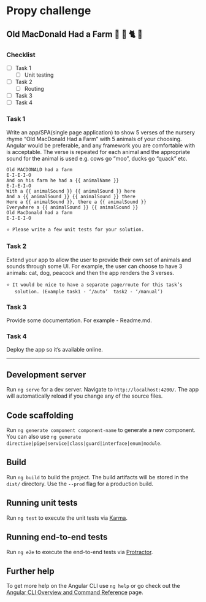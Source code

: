 # Propy challenge
## Old MacDonald Had a Farm 🐄 🐐 🐈 🤖

### Checklist
- [ ] Task 1
  - [ ] Unit testing
- [ ] Task 2
  - [ ] Routing
- [ ] Task 3
- [ ] Task 4

### Task 1
Write an app/SPA(single page application) to show 5 verses of the nursery rhyme “Old MacDonald Had a Farm” with 5 animals of your choosing. 
Angular would be preferable, and any framework you are comfortable with is acceptable. 
The verse is repeated for each animal and the appropriate sound for the animal is used e.g. cows go “moo”, ducks go “quack” etc. 

```
Old MACDONALD had a farm
E-I-E-I-O
And on his farm he had a {{ animalName }}
E-I-E-I-O
With a {{ animalSound }} {{ animalSound }} here
And a {{ animalSound }} {{ animalSound }} there
Here a {{ animalSound }}, there a {{ animalSound }}
Everywhere a {{ animalSound }} {{ animalSound }}
Old MacDonald had a farm
E-I-E-I-O
```

```
⭐ Please write a few unit tests for your solution. 
``` 

### Task 2
Extend your app to allow the user to provide their own set of animals and sounds through some UI. 
For example, the user can choose to have 3 animals: cat, dog, peacock and then the app renders the 3 verses. 

```
⭐ It would be nice to have a separate page/route for this task’s 
   solution. (Example task1 - ‘/auto’  task2 - ‘/manual’) 
```

### Task 3
Provide some documentation. For example - Readme.md. 

### Task 4
Deploy the app so it’s available online.

---

## Development server

Run `ng serve` for a dev server. Navigate to `http://localhost:4200/`. The app will automatically reload if you change any of the source files.

## Code scaffolding

Run `ng generate component component-name` to generate a new component. You can also use `ng generate directive|pipe|service|class|guard|interface|enum|module`.

## Build

Run `ng build` to build the project. The build artifacts will be stored in the `dist/` directory. Use the `--prod` flag for a production build.

## Running unit tests

Run `ng test` to execute the unit tests via [Karma](https://karma-runner.github.io).

## Running end-to-end tests

Run `ng e2e` to execute the end-to-end tests via [Protractor](http://www.protractortest.org/).

## Further help

To get more help on the Angular CLI use `ng help` or go check out the [Angular CLI Overview and Command Reference](https://angular.io/cli) page.
